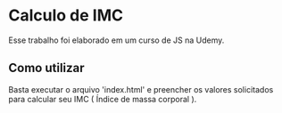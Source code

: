 # Calculo de IMC
Esse trabalho foi elaborado em um curso de JS na Udemy.


## Como utilizar
Basta executar o arquivo 'index.html' e preencher os valores solicitados para calcular seu IMC ( Índice de massa corporal ).

